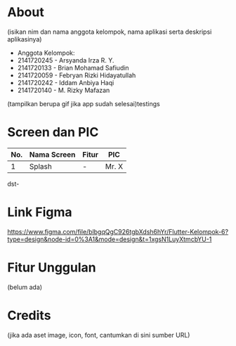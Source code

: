# About

(isikan nim dan nama anggota kelompok, nama aplikasi serta deskripsi aplikasinya)
- Anggota Kelompok:
- 2141720245 - Arsyanda Irza R. Y.
- 2141720133 - Brian Mohamad Safiudin
- 2141720059 - Febryan Rizki Hidayatullah
- 2141720242 - Iddam Anbiya Haqi
- 2141720140 - M. Rizky Mafazan

(tampilkan berupa gif jika app sudah selesai)testings

# Screen dan PIC

| No. | Nama Screen | Fitur | PIC
|-----|-------------|-------|-----|
| 1 | Splash        | -     | Mr. X |

dst-


# Link Figma

https://www.figma.com/file/blbgqQgC926tgbXdsh6hYr/Flutter-Kelompok-6?type=design&node-id=0%3A1&mode=design&t=1xgsN1LuyXtmcbYU-1


# Fitur Unggulan

(belum ada)


# Credits

(jika ada aset image, icon, font, cantumkan di sini sumber URL)